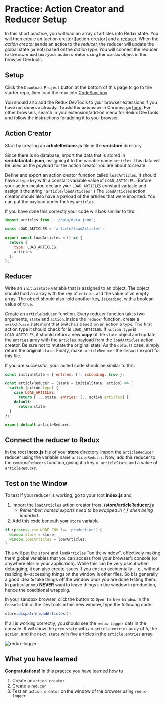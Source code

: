 # Practice: Action Creator and Reducer Setup

In this short practice, you will load an array of articles into Redux state. You
will then create an [action creator][action-creator] and a [reducer]. When the
_action creator_ sends an action to the _reducer_, the reducer will update the
global state (or not) based on the _action type_. You will connect the reducer
to the store and test your action creator using the `window` object in the
browser DevTools.

## Setup

Click the `Download Project` button at the bottom of this page to go to the
starter repo, then load the repo into [CodeSandbox].

You should also add the Redux DevTools to your browser extensions if you have
not done so already. To add the extension in Chrome, go
[here][add-ReduxDevTools]. For other browsers, search in your extension/add-on
menu for Redux DevTools and follow the instructions for adding it to your
browser.

## Action Creator

Start by creating an __articleReducer.js__ file in the __src/store__ directory.

Since there is no database, import the data that is stored in
__src/data/data.json__, assigning it to the variable name `articles`. This data
will be used as the _payload_ for the action creator you are about to create.

Define and export an action creator function called `loadArticles`. It should
have a `type` key with a constant variable value of `LOAD_ARTICLES`. (Before
your action creator, declare your `LOAD_ARTICLES` constant variable and assign
it the string `'article/loadArticles'`.) The `loadArticles` action creator
should also have a payload of the articles that were imported. You can put the
payload under the key `articles`.

If you have done this correctly your code will look similar to this:

```js
import articles from `../data/data.json`;

const LOAD_ARTICLES = 'article/loadArticles';

export const loadArticles = () => {
  return {
    type: LOAD_ARTICLES,
    articles
  };
};
```

## Reducer

Write an `initialState` variable that is assigned to an object. The object
should hold an array with the key of `entries` and the value of an empty array.
The object should also hold another key, `isLoading`, with a boolean value of
`true`.

Create an `articleReducer` function. Every reducer function takes two arguments,
`state` and `action`. Inside the `reducer` function, create a `switch`/`case`
statement that switches based on an action's type. The first action type it
should check for is `LOAD_ARTICLES`. If `action.type` is `LOAD_ARTICLES`, it
should return a new **copy** of the `state` object and update the `entries`
array with the `articles` payload from the `loadArticles` action creator. Be
sure not to mutate the original state! As the `default` case, simply return the
original `state`. Finally, make `articleReducer` the `default` export for
this file.

If you are successful, your added code should be similar to this:

```js
const initialState = { entries: [], isLoading: true };

const articleReducer = (state = initialState, action) => {
  switch (action.type) {
    case LOAD_ARTICLES:
      return { ...state, entries: [...action.articles] };
    default:
      return state;
  }
};

export default articleReducer;
```

## Connect the reducer to Redux

In the root __index.js__ file of your __store__ directory, import the
`articleReducer` reducer using the variable name `articleReducer`. Now, add this
reducer to the `combineReducers` function, giving it a key of `articleState` and
a value of `articleReducer`.

## Test on the Window

To test if your reducer is working, go to your root __index.js__ and

1. Import the `loadArticles` action creator from __./store/articleReducer.js__
    - *Remember: named exports need to be wrapped in { } when being imported.*
2. Add this code beneath your `store` variable:

```js
if (process.env.NODE_ENV !== 'production') {
  window.store = store;
  window.loadArticles = loadArticles;
}
```

This will put the `store` and `loadArticles` "on the window", effectively making
them global variables that you can access from your browser's console (or
anywhere else in your application). While this can be very useful when
debugging, it can also create issues if you end up accidentally--i.e., without
realizing it--accessing things on the window in other files. So it is generally
a good idea to take things off the window once you are done testing them. In
particular you **NEVER** want to leave things on the window in production, hence
the conditional wrapping.

In your sandbox browser, click the button to `Open In New Window`. In the
`Console` tab of the DevTools in this new window, type the following code:

```js
store.dispatch(loadArticles())
```

If all is working correctly, you should see the `redux-logger` data in the
console. It will show the `prev state` with an `article.entries` array of `0`,
the `action`, and the `next state` with five articles in the `article.entries`
array.

![redux-logger][redux-logger]

## What you have learned

**Congratulations!** In this practice you have learned how to

1. Create an `action creator`
2. Create a `reducer`
3. Test an `action creator` on the window of the browser using `redux-logger`

[CodeSandbox]: https://codesandbox.io
[add-ReduxDevTools]: https://chrome.google.com/webstore/detail/redux-devtools/lmhkpmbekcpmknklioeibfkpmmfibljd?hl=en
[reducer]: https://redux.js.org/usage/structuring-reducers/basic-reducer-structure
[redux-logger]: https://appacademy-open-assets.s3.us-west-1.amazonaws.com/Modular-Curriculum/content/react-redux/topics/redux/assets/redux-logger-articles.png
